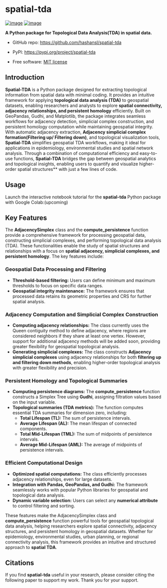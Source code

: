 # spatial-tda


[![image](https://img.shields.io/pypi/v/spatial-tda.svg)](https://pypi.python.org/pypi/spatial-tda)
[![image](https://img.shields.io/conda/vn/conda-forge/spatial-tda.svg)](https://anaconda.org/conda-forge/spatial-tda)


**A Python package for Topological Data Analysis(TDA) in spatial data.**

-   GitHub repo: <https://github.com/hashansl/spatial-tda>
<!-- -   Documentation: <https://spatial-tda.org> -->
-   PyPI: <https://pypi.org/project/spatial-tda>
<!-- -   Conda-forge: <https://anaconda.org/conda-forge/spatial-tda> -->
-   Free software: [MIT license](https://opensource.org/licenses/MIT)


## Introduction

**Spatial-TDA** is a Python package designed for extracting topological information from spatial data with minimal coding. It provides an intuitive framework for applying **topological data analysis (TDA)** to geospatial datasets, enabling researchers and analysts to explore **spatial connectivity, adjacency relationships, and persistent homology** efficiently. Built on GeoPandas, Gudhi, and Matplotlib, the package integrates seamless workflows for adjacency detection, simplicial complex construction, and persistent homology computation while maintaining geospatial integrity. With automatic adjacency extraction, **Adjacency simplicial complex formation(Filtering up/ Filtering down)**, and topological visualization tools, **Spatial-TDA** simplifies geospatial TDA workflows, making it ideal for applications in epidemiology, environmental studies and spatial network analysis. Through a combination of computational efficiency and easy-to-use functions, **Spatial-TDA** bridges the gap between geospatial analytics and topological insights, enabling users to quantify and visualize higher-order spatial structures** with just a few lines of code.

## Usage

Launch the interactive notebook tutorial for the **spatial-tda** Python package with Google Colab:(upcoming)

## Key Features  

The **AdjacencySimplex** class and the **compute_persistence** function provide a comprehensive framework for processing geospatial data, constructing simplicial complexes, and performing topological data analysis (TDA). These functionalities enable the study of spatial structures and relationships with a focus on **spatial adjacency, simplicial complexes, and persistent homology**. The key features include:  

### **Geospatial Data Processing and Filtering**
- **Threshold-based filtering:** Users can define minimum and maximum thresholds to focus on specific data ranges.  
- **Geospatial integrity maintenance:** The framework ensures that processed data retains its geometric properties and CRS for further spatial analysis.  

### **Adjacency Computation and Simplicial Complex Construction**
- **Computing adjacency relationships:** The class currently uses  the Queen contiguity method to define adjacency, where regions are considered neighbors if they share at least one vertex. However, support for additional adjacency methods will be added soon, providing greater flexibility for geospatial topological analysis.
- **Generating simplicial complexes:** The class constructs **Adjacency simplicial complexes** using adjacency relationships for both **filtering up and filtering down methods**, enabling higher-order topological analysis with greater flexibility and precision.

### **Persistent Homology and Topological Summaries**
- **Computing persistence diagrams:** The **compute_persistence** function constructs a Simplex Tree using **Gudhi**, assigning filtration values based on the input variable.
- **Topological summaries (TDA metrics):** The function computes essential TDA summaries for dimension zero, including: 
  - **Total Lifespan (TL):** The sum of persistence intervals. 
  - **Average Lifespan (AL):** The mean lifespan of connected components.  
  - **Total Mid-Lifespan (TML):** The sum of midpoints of persistence intervals.  
  - **Average Mid-Lifespan (AML):** The average of midpoints of persistence intervals.  

### **Efficient Computational Design**
- **Optimized spatial computations:** The class efficiently processes adjacency relationships, even for large datasets.  
- **Integration with Pandas, GeoPandas, and Gudhi:** The framework seamlessly works with popular Python libraries for geospatial and topological data analysis.  
- **Dynamic variable selection:** Users can select any **numerical attribute** to control filtering and sorting.  

These features make the AdjacencySimplex class and **compute_persistence** function powerful tools for geospatial topological data analysis, helping researchers explore spatial connectivity, adjacency structures, and persistent homology in geospatial datasets. Whether for epidemiology, environmental studies, urban planning, or regional connectivity analysis, this framework provides an intuitive and structured approach to **spatial TDA**.

## Citations

If you find **spatial-tda** useful in your research, please consider citing the following paper to support my work. Thank you for your support.


